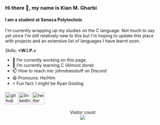### Hi there 👋, my name is Kian M. Gharbi
#### I am a student at Seneca Polytechnic

I'm currently wrapping up my studies on the C language.  Not much to say yet since I'm still relatively new to this but I'm hoping to update this place with projects and an extensive list of languages I have learnt soon.

Skills: **<W.I.P.>**

- 🔭 I’m currently working on this page. 
- 🌱 I’m currently learning C (Almost done) 
- 📫 How to reach me: johndoesstuff on Discord 
- 😄 Pronouns: He/Him 
- ⚡ Fun fact: I might be Ryan Gosling 


[<img src='https://cdn.jsdelivr.net/npm/simple-icons@3.0.1/icons/github.svg' alt='github' height='40'>](https://github.com/NoTbAd684)  [<img src='https://cdn.jsdelivr.net/npm/simple-icons@3.0.1/icons/linkedin.svg' alt='linkedin' height='40'>](https://www.linkedin.com/in/kian-m-gharbi-188b95198/)  [<img src='https://cdn.jsdelivr.net/npm/simple-icons@3.0.1/icons/twitter.svg' alt='twitter' height='40'>](https://twitter.com/_JohnDoesStuff_)  

<p align="center"> 
  Visitor count<br>
  <img src="https://profile-counter.glitch.me/NoTbAd684/count.svg" />
</p>
